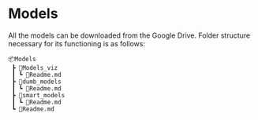 # Models
All the models can be downloaded from the Google Drive.
Folder structure necessary for its functioning is as follows:
```
📦Models  
 ┣ 📂Models_viz  
 ┃ ┗ 📜Readme.md  
 ┣ 📂dumb_models  
 ┃ ┗ 📜Readme.md  
 ┣ 📂smart_models  
 ┃ ┗ 📜Readme.md  
 ┗ 📜Readme.md  
```